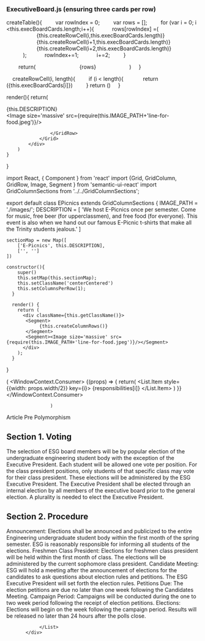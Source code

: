 ### ExecutiveBoard.js (ensuring three cards per row)

createTable(){
        var rowIndex = 0;
        var rows = [];
        for (var i = 0; i <this.execBoardCards.length;i++){
           rows[rowIndex] =(
                <GridRow>
                    {this.createRowCell(i,this.execBoardCards.length)}
                    {this.createRowCell(i+1,this.execBoardCards.length)}
                    {this.createRowCell(i+2,this.execBoardCards.length)}
                </GridRow>
           );
           rowIndex+=1;
           i+=2;
        }

        return(
            <Segment>
                <Grid>
                   {rows}
                </Grid>
            </Segment>
        )
    }

    createRowCell(i, length){
        if (i < length){
            return (<GridColumn width={4}>{this.execBoardCards[i]}</GridColumn>)
        }
        return (<GridColumn/>)
    }



render(){
        return(
            <div className='ePicnic centerCentered'>
                <Grid>
                    <GridRow>
                        <div>{this.DESCRIPTION}</div>
                    </GridRow>
                    <GridRow>
                        <GridColumn width={16}>
                             <Image size='massive' src={require(this.IMAGE_PATH+'line-for-food.jpeg')}/>
                        </GridColumn>

                    </GridRow>
                </Grid>
            </div>
        )
    }
}



import React, { Component } from 'react'
import {Grid, GridColumn, GridRow, Image, Segment } from 'semantic-ui-react'
import GridColumnSections from '../../GridColumnSections';

export default class EPicnics extends GridColumnSections {
    IMAGE_PATH = './images/';
    DESCRIPTION = [
        'We host E-Picnics once per semester. Come for music, free beer (for upperclassmen), and free food (for everyone). This event is also when we hand out our famous E-Picnic t-shirts that make all the Trinity students jealous.'
    ]

    sectionMap = new Map([
        ['E-Picnics', this.DESCRIPTION],
        ['', '']
    ])

    constructor(){
        super()
        this.setMap(this.sectionMap);
        this.setClassName('centerCentered')
        this.setColumnsPerRow(1);
      }

      render() {
        return (
          <div className={this.getClassName()}> 
           <Segment>
                {this.createColumnRows()}
           </Segment>
           <Segment><Image size='massive' src={require(this.IMAGE_PATH+'line-for-food.jpeg')}/></Segment>
          </div>
        );
      }
}



(
                    <WindowContext.Consumer>
                        {(props) => {
                            return(
                        <List.Item style={{width: props.width/2}} key={i}>
                            {responsibilities[i]}
                        </List.Item>
                        )
                        }}
                    </WindowContext.Consumer>

                    )

Article Pre Polymorphism

<div className='constPopup'>
               <h2>Section 1. Voting</h2>
               <List ordered>
                    <List.Item >
                    The selection of ESG board members will be by popular election of the undergraduate engineering student
                     body with the exception of the Executive President. Each student will be allowed one vote per position.
                     For the class president positions, only students of that specific class may vote for their class president. 
                     These elections will be administered by the ESG Executive President.
                    </List.Item>
                    <List.Item >
                    The Executive President shall be elected through an internal election by all members of the executive board prior
                     to the general election. A plurality is needed to elect the Executive President.
                    </List.Item>
                </List>
                <h2>Section 2. Procedure</h2>
                <List ordered>
                    <List.Item>
                    Announcement: Elections shall be announced and publicized to the entire Engineering undergraduate student body within the 
                    first month of the spring semester. ESG is reasonably responsible for informing all students of the elections.
                    </List.Item>
                    <List.Item>
                    Freshmen Class President: Elections for freshmen class president will be held within the first month of class. The elections
                     will be administered by the current sophomore class president.
                    </List.Item>
                    <List.Item>
                    Candidate Meeting: ESG will hold a meeting after the announcement of elections for the candidates to ask questions about election rules and petitions. The ESG Executive President will set forth the election rules.
                    </List.Item>
                    <List.Item>
                    Petitions Due: The election petitions are due no later than one week following the Candidates Meeting.
                    </List.Item>
                    <List.Item>
                    Campaign Period: Campaigns will be conducted during the one to two week period following the receipt of election petitions.
                    </List.Item>
                    <List.Item>
                    Elections: Elections will begin on the week following the campaign period. Results will be released no later than 24 hours after the polls close.
                    </List.Item>

                </List>
           </div>
